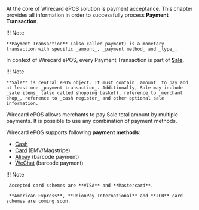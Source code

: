 At the core of Wirecard ePOS solution is payment acceptance. This chapter provides all information in order to successfully process **Payment Transaction**.

!!! Note
    
    **Payment Transaction** (also called payment) is a monetary transaction with specific _amount_, _payment method_ and _type_.
    
In context of Wirecard ePOS, every Payment Transaction is part of [**Sale**](sale-general.md).

!!! Note

    **Sale** is central ePOS object. It must contain _amount_ to pay and at least one _payment transaction_. Additionally, Sale may include _sale items_ (also called shopping basket), reference to _merchant shop_, reference to _cash register_ and other optional sale information.

Wirecard ePOS allows merchants to pay Sale total amount by multiple payments. It is possible to use any combination of payment methods.

    
Wirecard ePOS supports following **payment methods**:
    
- [Cash](cash.md)
- [Card](card.md) (EMV/Magstripe)
- [Alipay](alipay.md) (barcode payment)
- [WeChat](wechat.md) (barcode payment)

!!! Note
     
     Accepted card schemes are **VISA** and **Mastercard**.
     
     **American Express**, **UnionPay International** and **JCB** card schemes are coming soon.